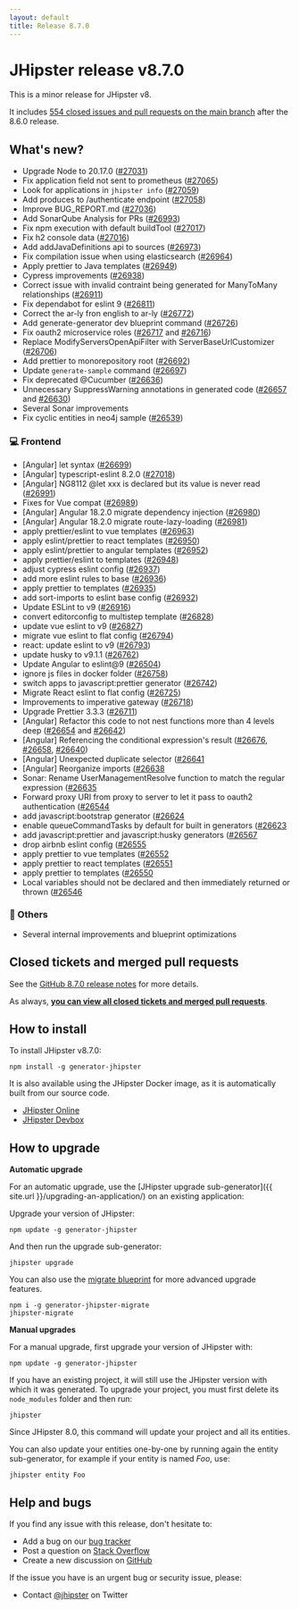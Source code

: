```yaml
---
layout: default
title: Release 8.7.0
---
```


# JHipster release v8.7.0

This is a minor release for JHipster v8. 

It includes [554 closed issues and pull requests on the main branch](https://github.com/jhipster/generator-jhipster/issues?q=is:closed+milestone:8.7.0) after the 8.6.0 release.

## What's new?

* Upgrade Node to 20.17.0 ([#27031](https://github.com/jhipster/generator-jhipster/pull/27031))
* Fix application field not sent to prometheus ([#27065](https://github.com/jhipster/generator-jhipster/pull/27065))
* Look for applications in `jhipster info` ([#27059](https://github.com/jhipster/generator-jhipster/pull/27059))
* Add produces to /authenticate endpoint ([#27058](https://github.com/jhipster/generator-jhipster/pull/27058))
* Improve BUG_REPORT.md ([#27036](https://github.com/jhipster/generator-jhipster/pull/27036))
* Add SonarQube Analysis for PRs ([#26993](https://github.com/jhipster/generator-jhipster/pull/26993))
* Fix npm execution with default buildTool ([#27017](https://github.com/jhipster/generator-jhipster/pull/27017))
* Fix h2 console data ([#27016](https://github.com/jhipster/generator-jhipster/pull/27016))
* Add addJavaDefinitions api to sources ([#26973](https://github.com/jhipster/generator-jhipster/pull/26973))
* Fix compilation issue when using elasticsearch ([#26964](https://github.com/jhipster/generator-jhipster/pull/26964))
* Apply prettier to Java templates ([#26949](https://github.com/jhipster/generator-jhipster/pull/26949))
* Cypress improvements ([#26938](https://github.com/jhipster/generator-jhipster/pull/26938))
* Correct issue with invalid contraint being generated for ManyToMany relationships ([#26911](https://github.com/jhipster/generator-jhipster/pull/26911))
* Fix dependabot for eslint 9 ([#26811](https://github.com/jhipster/generator-jhipster/pull/26811))
* Correct the ar-ly fron english to ar-ly ([#26772](https://github.com/jhipster/generator-jhipster/pull/26772))
* Add generate-generator dev blueprint command ([#26726](https://github.com/jhipster/generator-jhipster/pull/))
* Fix oauth2 microservice roles ([#26717](https://github.com/jhipster/generator-jhipster/pull/26717) and [#26716](https://github.com/jhipster/generator-jhipster/pull/26716))
* Replace ModifyServersOpenApiFilter with ServerBaseUrlCustomizer ([#26706](https://github.com/jhipster/generator-jhipster/pull/26706))
* Add prettier to monorepository root ([#26692](https://github.com/jhipster/generator-jhipster/pull/26692))
* Update `generate-sample` command ([#26697](https://github.com/jhipster/generator-jhipster/pull/26697))
* Fix deprecated @Cucumber ([#26636](https://github.com/jhipster/generator-jhipster/pull/26636))
* Unnecessary SuppressWarning annotations in generated code ([#26657](https://github.com/jhipster/generator-jhipster/pull/26657) and [#26630](https://github.com/jhipster/generator-jhipster/pull/26630))
* Several Sonar improvements 
* Fix cyclic entities in neo4j sample ([#26539](https://github.com/jhipster/generator-jhipster/pull/26539))

### :computer: Frontend

* [Angular] let syntax ([#26699](https://github.com/jhipster/generator-jhipster/pull/26699))
* [Angular] typescript-eslint 8.2.0 ([#27018](https://github.com/jhipster/generator-jhipster/pull/27018))
* [Angular] NG8112 @let xxx is declared but its value is never read ([#26991](https://github.com/jhipster/generator-jhipster/pull/26991))
* Fixes for Vue compat ([#26989](https://github.com/jhipster/generator-jhipster/pull/26989))
* [Angular] Angular 18.2.0 migrate dependency injection ([#26980](https://github.com/jhipster/generator-jhipster/pull/26980))
* [Angular] Angular 18.2.0 migrate route-lazy-loading ([#26981](https://github.com/jhipster/generator-jhipster/pull/26981))
* apply prettier/eslint to vue templates ([#26963](https://github.com/jhipster/generator-jhipster/pull/26963))
* apply eslint/prettier to react templates ([#26950](https://github.com/jhipster/generator-jhipster/pull/26950))
* apply eslint/prettier to angular templates ([#26952](https://github.com/jhipster/generator-jhipster/pull/26952))
* apply prettier/eslint to templates ([#26948](https://github.com/jhipster/generator-jhipster/pull/26948))
* adjust cypress eslint config ([#26937](https://github.com/jhipster/generator-jhipster/pull/26937))
* add more eslint rules to base ([#26936](https://github.com/jhipster/generator-jhipster/pull/26936))
* apply prettier to templates ([#26935](https://github.com/jhipster/generator-jhipster/pull/26935))
* add sort-imports to eslint base config ([#26932](https://github.com/jhipster/generator-jhipster/pull/26932))
* Update ESLint to v9 ([#26916](https://github.com/jhipster/generator-jhipster/pull/26916))
* convert editorconfig to multistep template ([#26828](https://github.com/jhipster/generator-jhipster/pull/26828))
* update vue eslint to v9 ([#26827](https://github.com/jhipster/generator-jhipster/pull/26827))
* migrate vue eslint to flat config ([#26794](https://github.com/jhipster/generator-jhipster/pull/26794))
* react: update eslint to v9 ([#26793](https://github.com/jhipster/generator-jhipster/pull/26793))
* update husky to v9.1.1 ([#26762](https://github.com/jhipster/generator-jhipster/pull/26762))
* Update Angular to eslint@9 ([#26504](https://github.com/jhipster/generator-jhipster/pull/26504))
* ignore js files in docker folder ([#26758](https://github.com/jhipster/generator-jhipster/pull/26758))
* switch apps to javascript:prettier generator ([#26742](https://github.com/jhipster/generator-jhipster/pull/26742))
* Migrate React eslint to flat config ([#26725](https://github.com/jhipster/generator-jhipster/pull/26725))
* Improvements to imperative gateway ([#26718](https://github.com/jhipster/generator-jhipster/pull/26718))
* Upgrade Prettier 3.3.3 ([#26711](https://github.com/jhipster/generator-jhipster/pull/26711))
* [Angular] Refactor this code to not nest functions more than 4 levels deep ([#26654](https://github.com/jhipster/generator-jhipster/pull/26654) and [#26642](https://github.com/jhipster/generator-jhipster/pull/26642))
* [Angular] Referencing the conditional expression's result ([#26676](https://github.com/jhipster/generator-jhipster/pull/26676), [#26658](https://github.com/jhipster/generator-jhipster/pull/26658), [#26640](https://github.com/jhipster/generator-jhipster/pull/26640))
* [Angular] Unexpected duplicate selector ([#26641](https://github.com/jhipster/generator-jhipster/pull/26641) 
* [Angular] Reorganize imports ([#26638](https://github.com/jhipster/generator-jhipster/pull/26638) 
* Sonar: Rename UserManagementResolve function to match the regular expression ([#26635](https://github.com/jhipster/generator-jhipster/pull/26635) 
* Forward proxy URI from proxy to server to let it pass to oauth2 authentication ([#26544](https://github.com/jhipster/generator-jhipster/pull/26544)
* add javascript:bootstrap generator ([#26624](https://github.com/jhipster/generator-jhipster/pull/26624)
* enable queueCommandTasks by default for built in generators ([#26623](https://github.com/jhipster/generator-jhipster/pull/26623)
* add javascript:prettier and javascript:husky generators ([#26567](https://github.com/jhipster/generator-jhipster/pull/26567)
* drop airbnb eslint config ([#26555](https://github.com/jhipster/generator-jhipster/pull/26555)
* apply prettier to vue templates ([#26552](https://github.com/jhipster/generator-jhipster/pull/26552)
* apply prettier to react templates ([#26551](https://github.com/jhipster/generator-jhipster/pull/26551)
* apply prettier to templates ([#26550](https://github.com/jhipster/generator-jhipster/pull/26550)
* Local variables should not be declared and then immediately returned or thrown ([#26546](https://github.com/jhipster/generator-jhipster/pull/26546) 

### :scroll: Others

- Several internal improvements and blueprint optimizations

## Closed tickets and merged pull requests

See the [GitHub 8.7.0 release notes](https://github.com/jhipster/generator-jhipster/releases/tag/v8.7.0) for more details.

As always, **[you can view all closed tickets and merged pull requests](https://github.com/jhipster/generator-jhipster/issues?q=is:closed+milestone:8.7.0)**.

## How to install

To install JHipster v8.7.0:

    npm install -g generator-jhipster

It is also available using the JHipster Docker image, as it is automatically built from our source code.

- [JHipster Online](https://start.jhipster.tech)
- [JHipster Devbox](https://github.com/jhipster/jhipster-devbox)

## How to upgrade

**Automatic upgrade**

For an automatic upgrade, use the [JHipster upgrade sub-generator]({{ site.url }}/upgrading-an-application/) on an existing application:

Upgrade your version of JHipster:

```
npm update -g generator-jhipster
```

And then run the upgrade sub-generator:

```
jhipster upgrade
```

You can also use the [migrate blueprint](https://github.com/jhipster/generator-jhipster-migrate) for more advanced upgrade features. 

```
npm i -g generator-jhipster-migrate
jhipster-migrate
```

**Manual upgrades**

For a manual upgrade, first upgrade your version of JHipster with:

```
npm update -g generator-jhipster
```

If you have an existing project, it will still use the JHipster version with which it was generated.
To upgrade your project, you must first delete its `node_modules` folder and then run:

```
jhipster
```

Since JHipster 8.0, this command will update your project and all its entities. 

You can also update your entities one-by-one by running again the entity sub-generator, for example if your entity is named _Foo_, use:

```
jhipster entity Foo
```

## Help and bugs

If you find any issue with this release, don't hesitate to:

- Add a bug on our [bug tracker](https://github.com/jhipster/generator-jhipster/issues?state=open)
- Post a question on [Stack Overflow](http://stackoverflow.com/tags/jhipster/info)
- Create a new discussion on [GitHub](https://github.com/jhipster/generator-jhipster/discussions)

If the issue you have is an urgent bug or security issue, please:

- Contact [@jhipster](https://twitter.com/jhipster) on Twitter
